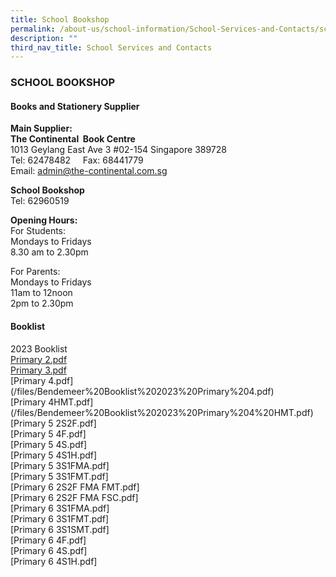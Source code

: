 ```yaml
---
title: School Bookshop
permalink: /about-us/school-information/School-Services-and-Contacts/school-bookshop/
description: ""
third_nav_title: School Services and Contacts
---
```

### SCHOOL BOOKSHOP

#### Books and Stationery Supplier
**Main Supplier:**    <br>
**The Continental  Book Centre** <br>
1013 Geylang East Ave 3 #02-154 Singapore 389728  <br>
Tel: 62478482     Fax: 68441779  <br>
Email: [admin@the-continental.com.sg](mailto:admin@the-continental.com.sg)

**School Bookshop**  <br>
Tel: 62960519

**Opening Hours:**  <br>
For Students: <br>
Mondays to Fridays  <br>
8.30 am to 2.30pm

For Parents: <br>
Mondays to Fridays <br>
11am to 12noon <br>
2pm to 2.30pm

#### Booklist
2023 Booklist <br>
[Primary 2.pdf](/files/Bendemeer%20Booklist%202023%20Primary%202.pdf) <br>
[Primary 3.pdf](/files/Bendemeer%20Booklist%202023%20Primary%203.pdf) <br>
[Primary 4.pdf]
(/files/Bendemeer%20Booklist%202023%20Primary%204.pdf) <br>
[Primary 4HMT.pdf]
(/files/Bendemeer%20Booklist%202023%20Primary%204%20HMT.pdf) <br>
[Primary 5 2S2F.pdf][](/files/Bendemeer%20Booklist%202023%20Primary%205%202S2F%20FMA%20FSC.pdf) <br>
[Primary 5 4F.pdf][](/files/Bendemeer%20Booklist%202023%20Primary%205%204F.pdf) <br>
[Primary 5 4S.pdf][](/files/Bendemeer%20Booklist%202023%20Primary%205%204S.pdf) <br>
[Primary 5 4S1H.pdf][](/files/Bendemeer%20Booklist%202023%20Primary%205%204S1H.pdf) <br>
[Primary 5 3S1FMA.pdf][](/files/Bendemeer%20Booklist%202023%20Primary%205%203S1FMA.pdf) <br>
[Primary 5 3S1FMT.pdf][](/files/Bendemeer%20Booklist%202023%20Primary%205%203S1FMT.pdf) <br>
[Primary 6 2S2F FMA FMT.pdf][](/files/Bendemeer%20Booklist%202023%20Primary%206%202S2F%20FMA%20FMT.pdf) <br>
[Primary 6 2S2F FMA FSC.pdf][](/files/Bendemeer%20Booklist%202023%20Primary%206%202S2F%20FMA%20FSC.pdf) <br>
[Primary 6 3S1FMA.pdf][](/files/Bendemeer%20Booklist%202023%20Primary%206%203S1FMA.pdf) <br>
[Primary 6 3S1FMT.pdf][](/files/Bendemeer%20Booklist%202023%20Primary%206%203S1FMT.pdf) <br>
[Primary 6 3S1SMT.pdf][](/files/Bendemeer%20Booklist%202023%20Primary%206%203F1SMT.pdf)<br>
[Primary 6 4F.pdf][](/files/Bendemeer%20Booklist%202023%20Primary%206%204F.pdf) <br>
[Primary 6 4S.pdf][](/files/Bendemeer%20Booklist%202023%20Primary%206%204S.pdf) <br>
[Primary 6 4S1H.pdf][](/files/Bendemeer%20Booklist%202023%20Primary%206%204S1H.pdf)